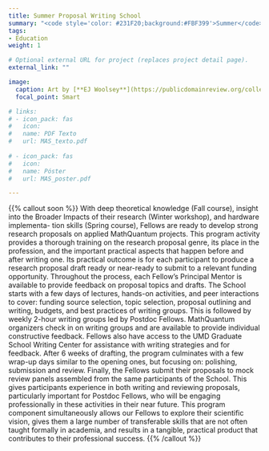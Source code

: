 ```yaml
---
title: Summer Proposal Writing School
summary: "<code style='color: #231F20;background:#FBF399'>Summer</code> <br> With close guidance, Fellows learn how to write proposals, identify a real proposal to apply to, and write a draft."
tags:
- Education
weight: 1

# Optional external URL for project (replaces project detail page).
external_link: ""

image:
  caption: Art by [**EJ Woolsey**](https://publicdomainreview.org/collection/fancy-turning)
  focal_point: Smart

# links:
# - icon_pack: fas
#   icon:
#   name: PDF Texto
#   url: MAS_texto.pdf
  
# - icon_pack: fas
#   icon:
#   name: Póster
#   url: MAS_poster.pdf

---
```


{{% callout soon %}}
With deep theoretical knowledge (Fall course), insight into the Broader Impacts of their research (Winter workshop), and hardware implementa-
tion skills (Spring course), Fellows are ready to develop strong research proposals on applied MathQuantum projects. This program activity provides a thorough training on the research proposal genre, its place in the profession, and the important practical aspects that happen
before and after writing one. Its practical outcome is for each participant to produce a research proposal draft ready or near-ready to submit to a relevant funding opportunity. Throughout the process, each Fellow’s Principal Mentor is available to provide feedback on proposal topics and
drafts. The School starts with a few days of lectures, hands-on activities, and peer interactions to cover: funding source selection, topic selection, proposal outlining and writing, budgets, and best practices of writing groups. This is followed by weekly 2-hour writing groups led by Postdoc Fellows. MathQuantum organizers check in on writing groups and are available to provide individual constructive feedback. Fellows also have access to the UMD Graduate School Writing Center for assistance with writing strategies and for feedback. After 6 weeks of drafting,
the program culminates with a few wrap-up days similar to the opening ones, but focusing on: polishing, submission and review. Finally, the Fellows submit their proposals to mock review panels assembled from the same participants of the School. This gives participants experience in both writing and reviewing proposals, particularly important for Postdoc Fellows, who will be engaging professionally in these activities in their near future. This program component simultaneously allows our Fellows to explore their scientific vision, gives them a large number of transferable skills that are not often taught formally in academia, and results in a tangible, practical product that contributes to their professional success.
{{% /callout %}}
